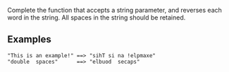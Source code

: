 Complete the function that accepts a string parameter, and reverses each word in the string. All spaces in the string should be retained.

## Examples
    "This is an example!" ==> "sihT si na !elpmaxe"
    "double  spaces"      ==> "elbuod  secaps"